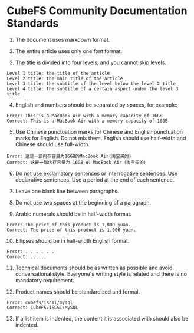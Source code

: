 # CubeFS Community Documentation Standards

1. The document uses markdown format. 

2. The entire article uses only one font format. 

3. The title is divided into four levels, and you cannot skip levels. 
``` 
Level 1 title: the title of the article 
Level 2 title: the main title of the article 
Level 3 title: the subtitle of the level below the level 2 title 
Level 4 title: the subtitle of a certain aspect under the level 3 title
``` 

4. English and numbers should be separated by spaces, for example: 
``` 
Error: This is a MacBook Air with a memory capacity of 16GB
Correct: This is a MacBook Air with a memory capacity of 16GB 
``` 

5. Use Chinese punctuation marks for Chinese and English punctuation marks for English. Do not mix them. English should use half-width and Chinese should use full-width. 
``` 
Error: 这是一部内存容量为16GB的MacBook Air(淘宝买的)
Correct: 这是一部内存容量为 16GB 的 MacBook Air（淘宝买的）
``` 

6. Do not use exclamatory sentences or interrogative sentences. Use declarative sentences. Use a period at the end of each sentence. 

7. Leave one blank line between paragraphs. 

8. Do not use two spaces at the beginning of a paragraph. 

9. Arabic numerals should be in half-width format. 
``` 
Error: The price of this product is 1,000 yuan. 
Correct: The price of this product is 1,000 yuan. 
``` 

10. Ellipses should be in half-width English format. 
``` 
Error: . . . . . . 
Correct: ...... 
``` 

11. Technical documents should be as written as possible and avoid conversational style. Everyone's writing style is related and there is no mandatory requirement. 

12. Product names should be standardized and formal. 
``` 
Error: cubefs/iscsi/mysql
Correct: CubeFS/iSCSI/MySQL 
``` 

13. If a list item is indented, the content it is associated with should also be indented.